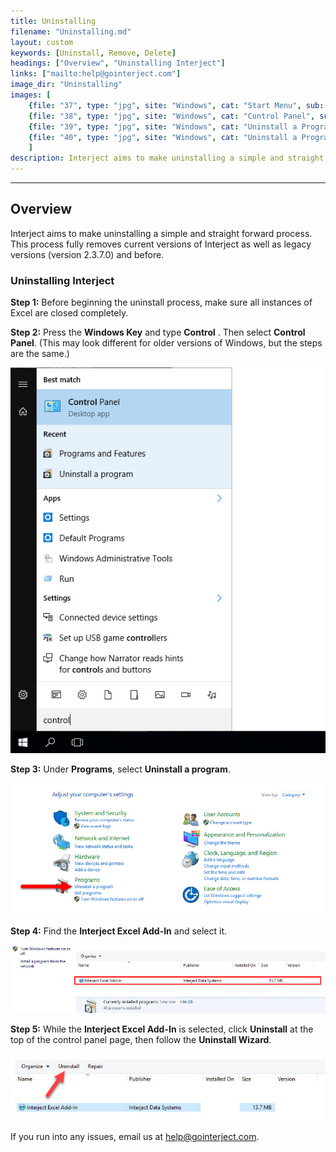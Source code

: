 ```yaml
---
title: Uninstalling
filename: "Uninstalling.md"
layout: custom
keywords: [Uninstall, Remove, Delete]
headings: ["Overview", "Uninstalling Interject"]
links: ["mailto:help@gointerject.com"]
image_dir: "Uninstalling"
images: [
	{file: "37", type: "jpg", site: "Windows", cat: "Start Menu", sub: "", report: "", ribbon: "", config: ""}, 
	{file: "38", type: "jpg", site: "Windows", cat: "Control Panel", sub: "", report: "", ribbon: "", config: ""}, 
	{file: "39", type: "jpg", site: "Windows", cat: "Uninstall a Program", sub: "", report: "", ribbon: "", config: ""}, 
	{file: "40", type: "jpg", site: "Windows", cat: "Uninstall a Program", sub: "", report: "", ribbon: "", config: ""}
	]
description: Interject aims to make uninstalling a simple and straight forward process. This process fully removes current versions of Interject as well as legacy versions (version 2.3.7.0) and before.
---
```

* * *

## Overview

Interject aims to make uninstalling a simple and straight forward process. This process fully removes current versions of Interject as well as legacy versions (version 2.3.7.0) and before.

### Uninstalling Interject

**Step 1:** Before beginning the uninstall process, make sure all instances of Excel are closed completely.

**Step 2:** Press the **Windows Key** and type **Control** . Then select **Control Panel**. (This may look different for older versions of Windows, but the steps are the same.)

![](/images/Uninstalling/37.jpg)
<br>

**Step 3:** Under **Programs**, select **Uninstall a program**.

![](/images/Uninstalling/38.jpg)
<br>

**Step 4:** Find the **Interject Excel Add-In** and select it.

![](/images/Uninstalling/39.jpg)
<br>

**Step 5:** While the **Interject Excel Add-In** is selected, click **Uninstall** at the top of the control panel page, then follow the **Uninstall Wizard**.

![](/images/Uninstalling/40.jpg)
<br>

If you run into any issues, email us at [help@gointerject.com](mailto:help@gointerject.com).

